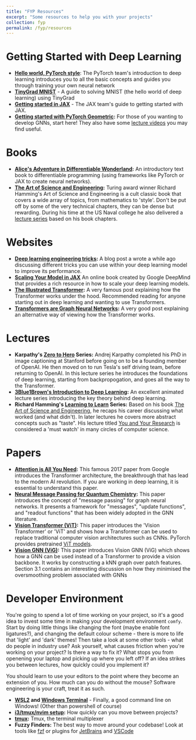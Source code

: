 ```yaml
---
title: "FYP Resources"
excerpt: "Some resources to help you with your projects"
collection: fyp
permalink: /fyp/resources
---
```


# Getting Started with Deep Learning
- **[Hello world, PyTorch style](https://docs.pytorch.org/tutorials/beginner/basics/intro.html)**: The PyTorch team's introduction to deep learning introduces you to all the basic concepts and guides you through training your own neural network
- **[TinyGrad MNIST](https://docs.tinygrad.org/mnist/)** - A guide to solving MNIST (the hello world of deep learning) using TinyGrad
- **[Getting started in JAX](https://docs.jax.dev/en/latest/beginner_guide.html#beginner-guide)** - The JAX team's guide to getting started with JAX.
- **[Getting started with PyTorch Geometric](https://pytorch-geometric.readthedocs.io/en/latest/get_started/introduction.html):** For those of you wanting to develop GNNs, start here! They also have some [lecture videos](https://pytorch-geometric.readthedocs.io/en/latest/get_started/colabs.html) you may find useful.

# Books

- **[Alice's Adventure in Differentiable Wonderland](https://arxiv.org/pdf/2404.17625):** An introductory text book to differentiable programming (using frameworks like PyTorch or JAX to create neural networks).
- **[The Art of Science and Engineering](https://press.stripe.com/the-art-of-doing-science-and-engineering):** Turing award winner Richard Hamming's Art of Science and Engineering is a cult classic book that covers a wide array of topics, from mathematics to 'style'. Don't be put off by some of the very technical chapters, they can be dense but rewarding. During his time at the US Naval college he also delivered a [lecture series](https://www.youtube.com/watch?v=AD4b-52jtos&list=PL2FF649D0C4407B30) based on his book chapters.

# Websites

- **[Deep learning engineering tricks](/words/2024-05-31-deep-learning-engineering-tricks):** A blog post a wrote a while ago discussing different tricks you can use within your deep learning model to improve its performance.
- **[Scaling Your Model in JAX](https://jax-ml.github.io/scaling-book/)** An online book created by Google DeepMind that provides a rich resource in how to scale your deep learning models.
- **[The Illustrated Transformer](https://jalammar.github.io/illustrated-transformer/):** A very famous post explaining how the Transformer works under the hood. Recommended reading for anyone starting out in deep learning and wanting to use Transformers.
- **[Transformers are Graph Neural Networks](https://thegradient.pub/transformers-are-graph-neural-networks/):** A very good post explaining an alternative way of viewing how the Transformer works. 


# Lectures

- **Karpathy's [Zero to Hero](https://karpathy.ai/zero-to-hero.html) Series:** Andrej Karpathy completed his PhD in image captioning at Stanford before going on to be a founding member of OpenAI. He then moved on to run Tesla's self driving team, before returning to OpenAI. In this lecture series he introduces the foundations of deep learning, starting from backpropogation, and goes all the way to the Transformer. 
- **[3Blue1Brown's Introduction to Deep Learning](https://www.youtube.com/watch?v=aircAruvnKk&list=PLZHQObOWTQDNU6R1_67000Dx_ZCJB-3pi):** An excellent animated lecture series introducing the key theory behind deep learning.
- **Richard Hamming's [Learning to Learn](https://www.youtube.com/watch?v=AD4b-52jtos&list=PL2FF649D0C4407B30) Series:** Based on his book [The Art of Science and Engineering](https://press.stripe.com/the-art-of-doing-science-and-engineering), he recaps his career discussing what worked (and what didn't). In later lectures he covers more abstract concepts such as "taste". His lecture titled [You and Your Research](https://www.youtube.com/watch?v=a1zDuOPkMSw&list=PL2FF649D0C4407B30&index=31) is considered a 'must watch' in many circles of computer science. 


# Papers

- **[Attention is All You Need](https://proceedings.neurips.cc/paper/2017/file/3f5ee243547dee91fbd053c1c4a845aa-Paper.pdf):** This famous 2017 paper from Google introduces the Transformer architecture, the breakthrough that has lead to the modern AI revolution. If you are working in deep learning, it is essential to understand this paper.
- **[Neural Message Passing for Quantum Chemistry](https://proceedings.mlr.press/v70/gilmer17a/gilmer17a.pdf):** This paper introduces the concept of "message passing" for graph neural networks. It presents a framework for "messages", "update functions", and "readout functions" that has been widely adopted in the GNN literature. 
- **[Vision Transformer (ViT)](https://arxiv.org/pdf/2010.11929/1000):** This paper introduces the 'Vision Transformer' or 'ViT' and shows how a Transformer can be used to replace traditional computer vision architectures such as CNNs. PyTorch provides pretrained [ViT models](https://docs.pytorch.org/vision/main/models/vision_transformer.html).
- **[Vision GNN (ViG)](https://proceedings.neurips.cc/paper_files/paper/2022/file/3743e69c8e47eb2e6d3afaea80e439fb-Paper-Conference.pdf):**  This paper introduces Vision GNN (ViG) which shows how a GNN can be used instead of a Transformer to provide a vision backbone. It works by constructing a kNN graph over patch features. Section 3.1 contains an interesting discussion on how they minimised the oversmoothing problem associated with GNNs

# Developer Environment

You're going to spend a lot of time working on your project, so it's a good idea to invest some time in making your development environment `comfy`. Start by doing little things like changing the font (maybe enable font ligatures?), and changing the default colour scheme - there is more to life that 'light' and 'dark' themes! Then take a look at some other tools - what do people in industry use? Ask yourself, what causes friction when you're working on your project? Is there a way to fix it? What stops you from openening your laptop and picking up where you left off? If an idea strikes you between lectures, how quickly could you implement it?

You should learn to use your editors to the point where they become an extension of you. How much can you do without the mouse? Software engineering is your craft, treat it as such.

- **[WSL2](https://learn.microsoft.com/en-us/windows/wsl/install) and [Windows Terminal](https://apps.microsoft.com/detail/9n0dx20hk701?hl=en-GB&gl=GB)** - Finally, a good command line on Windows! (Other than powershell of course)
- **[i3/tmux/nvim setup](https://www.youtube.com/watch?v=bdumjiHabhQ):** How quickly can you move between projects?
- **[tmux](https://www.youtube.com/watch?v=niuOc02Rvrc):** Tmux, the terminal multiplexer
- **Fuzzy Finders:** The best way to move around your codebase! Look at tools like [fzf](https://github.com/junegunn/fzf) or plugins for [JetBrains](https://plugins.jetbrains.com/plugin/23451-fuzzier) and [VSCode](https://marketplace.visualstudio.com/items?itemName=rlivings39.fzf-quick-open)

